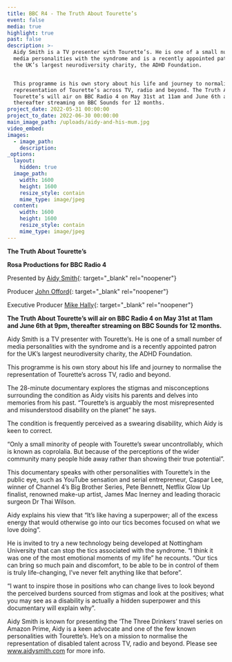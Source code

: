 ```yaml
---
title: BBC R4 - The Truth About Tourette’s
event: false
media: true
highlight: true
past: false
description: >-
  Aidy Smith is a TV presenter with Tourette’s. He is one of a small number of
  media personalities with the syndrome and is a recently appointed patron for
  the UK’s largest neurodiversity charity, the ADHD Foundation.


  This programme is his own story about his life and journey to normalise the
  representation of Tourette’s across TV, radio and beyond. The Truth About
  Tourette’s will air on BBC Radio 4 on May 31st at 11am and June 6th at 9pm,
  thereafter streaming on BBC Sounds for 12 months.
project_date: 2022-05-31 00:00:00
project_to_date: 2022-06-30 00:00:00
main_image_path: /uploads/aidy-and-his-mum.jpg
video_embed:
images:
  - image_path:
    description:
_options:
  layout:
    hidden: true
  image_path:
    width: 1600
    height: 1600
    resize_style: contain
    mime_type: image/jpeg
  content:
    width: 1600
    height: 1600
    resize_style: contain
    mime_type: image/jpeg
---
```


**The Truth About Tourette’s**

**Rosa Productions for BBC Radio 4**

Presented by&nbsp;[Aidy Smith](https://www.aidysmith.com/){: target="_blank" rel="noopener"}

Producer [John Offord](https://www.linkedin.com/in/john-offord-8350031a?originalSubdomain=uk){: target="_blank" rel="noopener"}

Executive Producer [Mike Hally](www.mikehally.com){: target="_blank" rel="noopener"}

**The Truth About Tourette’s will air on BBC Radio 4 on May 31st at 11am and June 6th at 9pm, thereafter streaming on BBC Sounds for 12 months.**

Aidy Smith is a TV presenter with Tourette’s. He is one of a small number of media personalities with the syndrome and is a recently appointed patron for the UK’s largest neurodiversity charity, the ADHD Foundation.

This programme is his own story about his life and journey to normalise the representation of Tourette’s across TV, radio and beyond.

The 28-minute documentary explores the stigmas and misconceptions surrounding the condition as Aidy visits his parents and delves into memories from his past. “Tourette’s is arguably the most misrepresented and misunderstood disability on the planet” he says.

The condition is frequently perceived as a swearing disability, which Aidy is keen to correct.

“Only a small minority of people with Tourette’s swear uncontrollably, which is known as coprolalia. But because of the perceptions of the wider community many people hide away rather than showing their true potential”.

This documentary speaks with other personalities with Tourette’s in the public eye, such as YouTube sensation and serial entrepreneur, Caspar Lee, winner of Channel 4’s Big Brother Series, Pete Bennett, Netflix Glow Up finalist, renowned make-up artist, James Mac Inerney and leading thoracic surgeon Dr Thai Wilson.

Aidy explains his view that “It’s like having a superpower; all of the excess energy that would otherwise go into our tics becomes focused on what we love doing”.

He is invited to try a new technology being developed at Nottingham University that can stop the tics associated with the syndrome. “I think it was one of the most emotional moments of my life” he recounts. “Our tics can bring so much pain and discomfort, to be able to be in control of them is truly life-changing, I’ve never felt anything like that before”.

“I want to inspire those in positions who can change lives to look beyond the perceived burdens sourced from stigmas and look at the positives; what you may see as a disability is actually a hidden superpower and this documentary will explain why”.

Aidy Smith is known for presenting the ‘The Three Drinkers’ travel series on Amazon Prime, Aidy is a keen advocate and one of the few known personalities with Tourette’s. He’s on a mission to normalise the representation of disabled talent across TV, radio and beyond. Please see www.aidysmith.com for more info.

